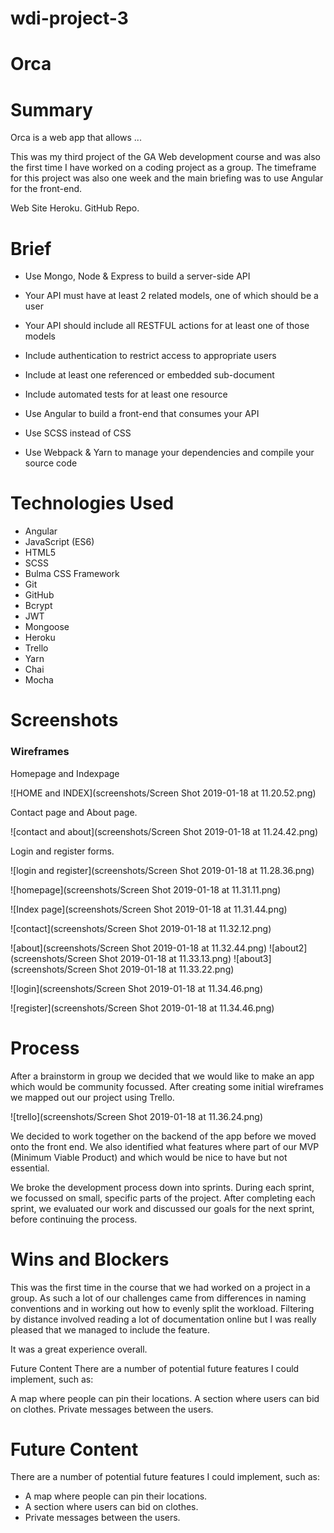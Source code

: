 # wdi-project-3

# Orca

# Summary

Orca is a web app that allows ...

This was my third project of the GA Web development course and was also the first time I have worked on a coding project as a group. The timeframe for this project was also one week and the main briefing was to use Angular for the front-end.

Web Site Heroku. GitHub Repo.

# Brief


* Use Mongo, Node & Express to build a server-side API

* Your API must have at least 2 related models, one of which should be a user

* Your API should include all RESTFUL actions for at least one of those models

* Include authentication to restrict access to appropriate users

* Include at least one referenced or embedded sub-document

* Include automated tests for at least one resource

* Use Angular to build a front-end that consumes your API

* Use SCSS instead of CSS

* Use Webpack & Yarn to manage your dependencies and compile your source code


# Technologies Used


* Angular
* JavaScript (ES6)
* HTML5
* SCSS
* Bulma CSS Framework
* Git
* GitHub
* Bcrypt
* JWT
* Mongoose
* Heroku
* Trello
* Yarn
* Chai
* Mocha


# Screenshots

### Wireframes

Homepage and Indexpage

![HOME and INDEX](screenshots/Screen Shot 2019-01-18 at 11.20.52.png)

Contact page and About page.

![contact and about](screenshots/Screen Shot 2019-01-18 at 11.24.42.png)

Login and register forms.

![login and register](screenshots/Screen Shot 2019-01-18 at 11.28.36.png)

![homepage](screenshots/Screen Shot 2019-01-18 at 11.31.11.png)

![Index page](screenshots/Screen Shot 2019-01-18 at 11.31.44.png)

![contact](screenshots/Screen Shot 2019-01-18 at 11.32.12.png)

![about](screenshots/Screen Shot 2019-01-18 at 11.32.44.png)
![about2](screenshots/Screen Shot 2019-01-18 at 11.33.13.png)
![about3](screenshots/Screen Shot 2019-01-18 at 11.33.22.png)

![login](screenshots/Screen Shot 2019-01-18 at 11.34.46.png)

![register](screenshots/Screen Shot 2019-01-18 at 11.34.46.png)

# Process

After a brainstorm in group we decided that we would like to make an app which would be community focussed. After creating some initial wireframes we mapped out our project using Trello.

![trello](screenshots/Screen Shot 2019-01-18 at 11.36.24.png)

We decided to work together on the backend of the app before we moved onto the front end. We also identified what features where part of our MVP (Minimum Viable Product) and which would be nice to have but not essential.

We broke the development process down into sprints. During each sprint, we focussed on small, specific parts of the project. After completing each sprint, we evaluated our work and discussed our goals for the next sprint, before continuing the process.

# Wins and Blockers

This was the first time in the course that we had worked on a project in a group. As such a lot of our challenges came from differences in naming conventions and in working out how to evenly split the workload. Filtering by distance involved reading a lot of documentation online but I was really pleased that we managed to include the feature.

It was a great experience overall.

Future Content
There are a number of potential future features I could implement, such as:

A map where people can pin their locations.
A section where users can bid on clothes.
Private messages between the users.
# Future Content

There are a number of potential future features I could implement, such as:

* A map where people can pin their locations.
* A section where users can bid on clothes.
* Private messages between the users.
